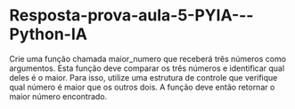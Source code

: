 # Resposta-prova-aula-5-PYIA---Python-IA
Crie uma função chamada maior_numero que receberá três números como argumentos. Esta função deve comparar os três números e identificar qual deles é o maior. Para isso, utilize uma estrutura de controle que verifique qual número é maior que os outros dois. A função deve então retornar o maior número encontrado.

